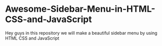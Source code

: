 # Awesome-Sidebar-Menu-in-HTML-CSS-and-JavaScript
Hey guys in this repository we will make a  beautiful sidebar menu by using HTML CSS and JavaScript
